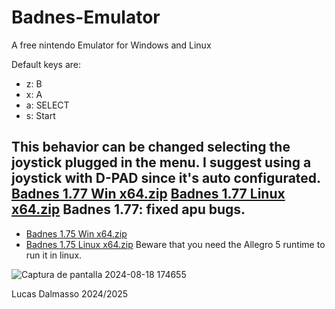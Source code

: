 # Badnes-Emulator
A free nintendo Emulator for Windows and Linux

Default keys are: 
* z:  B
* x:  A
* a:  SELECT
* s:  Start

This behavior can be changed selecting the joystick plugged in the menu.
I suggest using a joystick with D-PAD since it's auto configurated.
[Badnes 1.77 Win x64.zip](https://github.com/user-attachments/files/18465834/Badnes.1.77.Win.x64.zip)
[Badnes 1.77 Linux x64.zip](https://github.com/user-attachments/files/18465843/Badnes.1.77.Linux.x64.zip)
Badnes 1.77: fixed apu bugs.
------------------------------------------------------------------------

* [Badnes 1.75 Win x64.zip](https://github.com/user-attachments/files/18365400/Badnes.1.75.Win.x64.zip)
* [Badnes 1.75 Linux x64.zip](https://github.com/user-attachments/files/18365594/Badnes.1.75.Linux.x64.zip) 
Beware that you need the Allegro 5 runtime to run it in linux.

![Captura de pantalla 2024-08-18 174655](https://github.com/user-attachments/assets/af1c9da9-a2e8-4270-92ff-bdfac8964ab9)

Lucas Dalmasso 2024/2025

